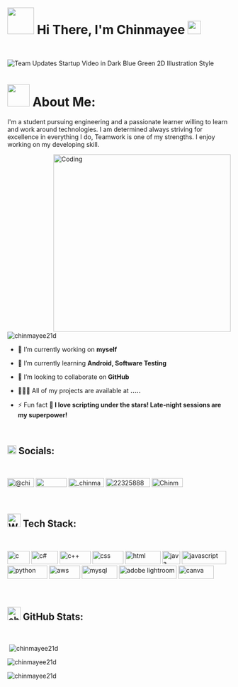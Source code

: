 
<h1 align="left" > <img src="https://em-content.zobj.net/source/microsoft-teams/363/waving-hand_1f44b.png" width=60 height=60> Hi There, I'm Chinmayee <img src="https://github.com/Chinmayee21d/Chinmayee_Deshmukh/assets/109342097/4a9e0a6b-a288-43c6-bda5-b55934a2c6bd" width=30 height=30></h1>
<br>
 



 ![Team Updates Startup Video in Dark Blue Green 2D Illustration Style](https://github.com/Chinmayee21d/Chinmayee_Deshmukh/assets/109342097/0f1ba204-659a-411b-a2f1-78914565a8fa)
<br>

<h1 align="left">  <img src="https://github.com/Chinmayee21d/Chinmayee_Deshmukh/assets/109342097/01ef14ad-83ba-408b-aa61-74650cd96a1c" width=50 height=50> About Me: </h1>
<p align="left">I'm a student pursuing engineering and a passionate learner willing to learn and work around technologies. I am determined always striving for excellence in everything I do, Teamwork is one of my strengths. I enjoy working on my developing skill.</p>

<img align="right" alt="Coding" width="400" src="https://static.wixstatic.com/media/af33bb_bb72618a070d44a78a105d4f1f9187a5~mv2.gif">

<p align="left"> <img src="https://komarev.com/ghpvc/?username=chinmayee21d&label=Profile%20views&color=0e75b6&style=flat" alt="chinmayee21d" /> </p>


- 🔭 I’m currently working on **myself**

- 🌱 I’m currently learning **Android, Software Testing**

- 👯 I’m looking to collaborate on **GitHub**

- 👩🏽‍💻 All of my projects are available at **.....**

- ⚡ Fun fact **🚀 I love scripting under the stars! Late-night sessions are my superpower!**
<br>



<h2 align="left"><img src="https://raw.githubusercontent.com/Tarikul-Islam-Anik/Animated-Fluent-Emojis/master/Emojis/Travel%20and%20places/Globe%20with%20Meridians.png" alt="Globe with Meridians" width="20" height="20" /> Socials: </h2>
<br>
<p align="left">
<a href="https://twitter.com/@chinmayee_21" target="blank"><img align="center" src="https://img.shields.io/badge/Twitter-%231DA1F2.svg?logo=Twitter&logoColor=white" alt="@chinmayee_21" height="20" width="60" /></a>
<a href="https://linkedin.com/in/chinmayee" target="blank"><img align="center" src="https://img.shields.io/badge/LinkedIn-%230077B5.svg?logo=linkedin&logoColor=white)" height="20" width="70" /></a>
<a href="https://instagram.com/_chinmayee_21" target="blank"><img align="center" src="https://img.shields.io/badge/Instagram-%23E4405F.svg?logo=Instagram&logoColor=white" alt="_chinmayee_21" height="20" width="80" /></a>
  <a href="https://stackoverflow.com/users/22325888" target="blank"><img align="center" src="https://img.shields.io/badge/-Stackoverflow-FE7A16?logo=stack-overflow&logoColor=white" alt="22325888" height="20" width="100" /></a>
  <a href="https://pinterest.com/Chinmayee_21" target="blank"><img align="center" src="https://img.shields.io/badge/Pinterest-%23E60023.svg?logo=Pinterest&logoColor=white" alt="Chinmayee_21" height="20" width="70" /></a>
</p>

<br>

<h2 align="left"><img src="https://raw.githubusercontent.com/Tarikul-Islam-Anik/Animated-Fluent-Emojis/master/Emojis/People%20with%20professions/Woman%20Technologist%20Light%20Skin%20Tone.png" alt="Woman Technologist Light Skin Tone" width="30" height="30" /> Tech Stack: </h2>
<br>
<p align="left"> 
  <img src="https://img.shields.io/badge/c-%2300599C.svg?style=flat&logo=c&logoColor=white" alt="c" width="50" height="30"/> 
  <img src="https://img.shields.io/badge/c%23-%23239120.svg?style=flat&logo=c-sharp&logoColor=white" alt="c#" width="60" height="30"/>
  <img src="https://img.shields.io/badge/c++-%2300599C.svg?style=flat&logo=c%2B%2B&logoColor=white" alt="c++" width="70" height="30"/> 
  <img src="https://img.shields.io/badge/css3-%231572B6.svg?style=flat&logo=css3&logoColor=white" alt="css" width="70" height="30"/> 
  <img src="https://img.shields.io/badge/html5-%23E34F26.svg?style=flat&logo=html5&logoColor=white" alt="html" width="80" height="30"/> 
  <img src="https://img.shields.io/badge/java-%23ED8B00.svg?style=flat&logo=java&logoColor=white" alt="java" width="40" height=30"/> 
  <img src="https://img.shields.io/badge/javascript-%23323330.svg?style=flat&logo=javascript&logoColor=%23F7DF1E" alt="javascript" width="100" height="30"/>
  <img src="https://img.shields.io/badge/python-3670A0?style=flat&logo=python&logoColor=ffdd54" alt="python" width="90" height="30"/>
  <img src="https://img.shields.io/badge/AWS-%23FF9900.svg?style=flat&logo=amazon-aws&logoColor=white" alt="aws" width="70" height="30"/> 
  <img src="https://img.shields.io/badge/mysql-%2300f.svg?style=flat&logo=mysql&logoColor=white" alt="mysql" width="80" height="30"/> 
  <img src="https://img.shields.io/badge/Adobe%20Lightroom-31A8FF.svg?style=flat&logo=Adobe%20Lightroom&logoColor=white" alt="adobe lightroom" width="130" height="30"/>
 <img src="https://img.shields.io/badge/Canva-%2300C4CC.svg?style=flat&logo=Canva&logoColor=white" alt="canva" width="80" height="30"/>
  
</p>

<br>

<h2 align="left"><img src="https://github.com/Chinmayee21d/Chinmayee_Deshmukh/assets/109342097/ff79e15c-3931-4a50-8bac-df1fd9228d0b" alt="chart" width="30" height="30" /> GitHub Stats: </h2>
<br>


<p>&nbsp;<img align="center" src="https://github-readme-stats.vercel.app/api?username=chinmayee21d&show_icons=true&locale=en" alt="chinmayee21d" /></p>

<p><img align="center" src="https://github-readme-streak-stats.herokuapp.com/?user=chinmayee21d&" alt="chinmayee21d" /></p>

<p><img align="left" src="https://github-readme-stats.vercel.app/api/top-langs?username=chinmayee21d&show_icons=true&locale=en&layout=compact" alt="chinmayee21d" /></p>

